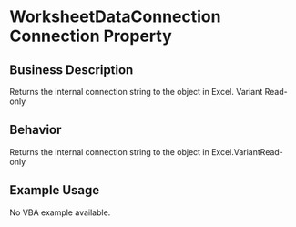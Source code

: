 # WorksheetDataConnection Connection Property

## Business Description
Returns the internal connection string to the object in Excel. Variant Read-only

## Behavior
Returns the internal connection string to the object in Excel.VariantRead-only

## Example Usage
No VBA example available.